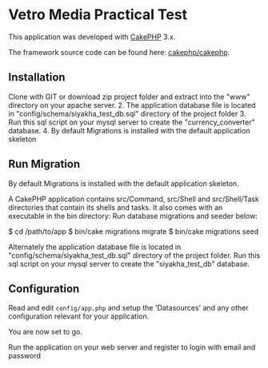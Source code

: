 # Vetro Media Practical Test

This application was developed with [CakePHP](http://cakephp.org) 3.x.

The framework source code can be found here: [cakephp/cakephp](https://github.com/cakephp/cakephp).

## Installation

Clone with GIT or download zip project folder and extract into the "www" directory on your apache server.
2. The application database file is located in "config/schema/siyakha_test_db.sql" directory of the project folder 
3. Run this sql script on your mysql server to create the "currency_converter" database.
4. By default Migrations is installed with the default application skeleton
## Run Migration
By default Migrations is installed with the default application skeleton.

A CakePHP application contains src/Command, src/Shell and src/Shell/Task directories that contain its shells and tasks. It also comes with an executable in the bin directory:
Run database migrations and seeder below:

$ cd /path/to/app
$ bin/cake migrations migrate
$ bin/cake migrations seed

Alternately the application database file is located in "config/schema/siyakha_test_db.sql" directory of the project folder.
Run this sql script on your mysql server to create the "siyakha_test_db" database.

## Configuration

Read and edit `config/app.php` and setup the 'Datasources' and any other
configuration relevant for your application.

You are now set to go.

Run the  application on your web server and register to login with email and password




